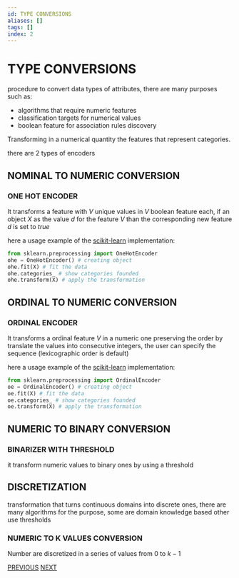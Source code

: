 ```yaml
---
id: TYPE CONVERSIONS
aliases: []
tags: []
index: 2
---
```


# TYPE CONVERSIONS

procedure to convert data types of attributes, there are many purposes such as:

- algorithms that require numeric features
- classification targets for numerical values
- boolean feature for association rules discovery

Transforming in a numerical quantity the features that represent categories.

there are 2 types of encoders
## NOMINAL TO NUMERIC CONVERSION

### ONE HOT ENCODER


It transforms a feature  with $V$ unique values in $V$ boolean feature each, if an object $X$ as the value $d$ for the feature $V$ than the corresponding new feature $d$ is set to $true$

here a usage example of the [scikit-learn](https://scikit-learn.org/stable/) implementation:

```python
from sklearn.preprocessing import OneHotEncoder
ohe = OneHotEncoder() # creating object
ohe.fit(X) # fit the data
ohe.categories_ # show categories founded
ohe.transform(X) # apply the transformation
```

## ORDINAL TO NUMERIC CONVERSION
### ORDINAL ENCODER

It transforms a ordinal feature $V$ in a numeric one preserving the order by translate the values into consecutive integers, the user can specify the sequence (lexicographic order is default)

here a usage example of the [scikit-learn](https://scikit-learn.org/stable/) implementation:

```python
from sklearn.preprocessing import OrdinalEncoder
oe = OrdinalEncoder() # creating object
oe.fit(X) # fit the data
oe.categories_ # show categories founded
oe.transform(X) # apply the transformation
```
## NUMERIC TO BINARY CONVERSION
### BINARIZER WITH THRESHOLD

it transform numeric values  to binary ones by using a threshold

## DISCRETIZATION

transformation that turns continuous domains into discrete ones, there are many algorithms for the purpose, some are domain knowledge based other use thresholds

### NUMERIC TO K VALUES CONVERSION

Number are discretized in a series of values from $0$ to $k-1$

[PREVIOUS](DATA_PREPROCESSING.md) [NEXT](SIMILARITY_AND_DISSIMILARITY.md)
